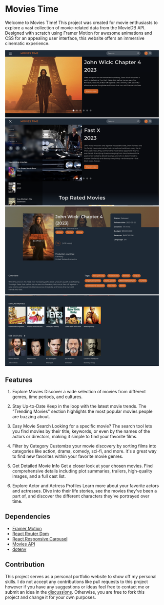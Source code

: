 # Movies Time
Welcome to Movies Time! This project was created for movie enthusiasts to explore a vast collection of movie-related data from the MovieDB API. Designed with scratch using Framer Motion for awesome animations and CSS for an appealing user interface, this website offers an immersive cinematic experience.

![Movies Time](https://github.com/catherineisonline/movies-time/blob/main/src/assets/images/project-previews/project-preview-1.png?raw=true)
![Movies Time](https://github.com/catherineisonline/movies-time/blob/main/src/assets/images/project-previews/project-preview-2.png?raw=true)
![Movies Time](https://github.com/catherineisonline/movies-time/blob/main/src/assets/images/project-previews/project-preview-3.png?raw=true)
![Movies Time](https://github.com/catherineisonline/movies-time/blob/main/src/assets/images/project-previews/project-preview-4.png?raw=true)

## Features

1. Explore Movies
Discover a wide selection of movies from different genres, time periods, and cultures.

2. Stay Up-to-Date
Keep in the loop with the latest movie trends. The "Trending Movies" section highlights the most popular movies people are buzzing about.

3. Easy Movie Search
Looking for a specific movie? The search tool lets you find movies by their title, keywords, or even by the names of the actors or directors, making it simple to find your favorite films.

4. Filter by Category
Customize your movie discovery by sorting films into categories like action, drama, comedy, sci-fi, and more. It's a great way to find new favorites within your favorite movie genres.

5. Get Detailed Movie Info
Get a closer look at your chosen movies. Find comprehensive details including plot summaries, trailers, high-quality images, and a full cast list.

6. Explore Actor and Actress Profiles
Learn more about your favorite actors and actresses. Dive into their life stories, see the movies they've been a part of, and discover the different characters they've portrayed over time.

## Dependencies
- [Framer Motion](https://www.framer.com/motion/)
- [React Router Dom](https://www.npmjs.com/package/react-router-dom)
- [React Responsive Carousel](https://www.npmjs.com/package/react-responsive-carousel)
- [Movies API](https://developer.themoviedb.org/docs)
- [dotenv](https://www.npmjs.com/package/dotenv)

## Contribution <a id="contribution"></a>

This project serves as a personal portfolio website to show off my personal skills. I do not accept any contributions like pull requests to this project however if you have any suggestions or ideas feel free to contact me or submit an idea in the [discussions](https://github.com/catherineisonline/movies-time/discussions). Otherwise, you are free to fork this project and change it for your own purposes. 
